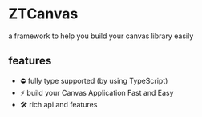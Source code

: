 # ZTCanvas

a framework to help you build your canvas library easily

## features

- ⛔️ fully type supported (by using TypeScript)
- ⚡️ build your Canvas Application Fast and Easy
- 🛠️ rich api and features

